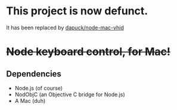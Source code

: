 This project is now defunct.
============================

It has been replaced by [dapuck/node-mac-vhid](https://github.com/dapuck/node-mac-vhid)

~~Node keyboard control, for Mac!~~
============================

Dependencies
------------

* Node.js (of course)
* NodObjC (an Objective C bridge for Node.js)
* A Mac (duh)

